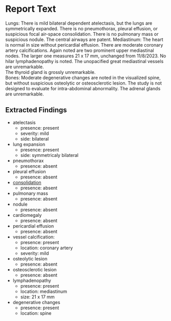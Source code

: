 # Report Text

Lungs: There is mild bilateral dependent atelectasis, but the lungs are symmetrically
expanded.  There is no pneumothorax, pleural effusion, or suspicious focal air-space
consolidation.  There is no pulmonary mass or suspicious nodule.  The central airways are
patent.
Mediastinum: The heart is normal in size without pericardial effusion.  There are moderate
coronary artery calcifications.
Again noted are two prominent upper mediastinal nodes. The larger one measures 21 x 17 mm,
unchanged from 11/8/2023. No hilar lymphadenopathy is noted.
The unopacified great mediastinal vessels are unremarkable.  
The thyroid gland is grossly unremarkable.  
Bones: Moderate degenerative changes are noted in the visualized spine, but without
suspicious osteolytic or osteosclerotic lesion.
The study is not designed to evaluate for intra-abdominal abnormality. The adrenal glands
are unremarkable.

## Extracted Findings

- atelectasis
  - presence: present
  - severity: mild
  - side: bilateral
- lung expansion
  - presence: present
  - side: symmetricaly bilateral
- pneumothorax
  - presence: absent
- pleural effusion
  - presence: absent
- [consolidation](../../definitions/smartreporting/consolidation.txt)
  - presence: absent
- pulmonary mass
  - presence: absent
- nodule
  - presence: absent
- cardiomegaly
  - presence: absent
- pericardial effusion
  - presence: absent
- vessel calcification:
  - presence: present
  - location: coronary artery
  - severity: mild
- osteolytic lesion
  - presence: absent
- osteosclerotic lesion
  - presence: absent
- lymphadenopathy
  - presence: present
  - location: mediastinum
  - size: 21 x 17 mm
- degenerative changes
  - presence: present
  - location: spine
  